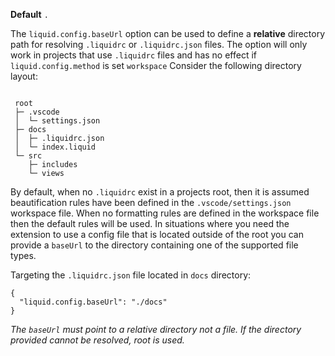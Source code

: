 **Default** `.`

The `liquid.config.baseUrl` option can be used to define a **relative** directory path for resolving `.liquidrc` or `.liquidrc.json` files. The option will only work in projects that use `.liquidrc` files and has no effect if `liquid.config.method` is set `workspace` Consider the following directory layout:

```

 root
 ├─ .vscode
 │  └─ settings.json
 ├─ docs
 │  ├─ .liquidrc.json
 │  └─ index.liquid
 └─ src
    ├─ includes
    └─ views

```

By default, when no `.liquidrc` exist in a projects root, then it is assumed beautification rules have been defined in the `.vscode/settings.json` workspace file. When no formatting rules are defined in the workspace file then the default rules will be used. In situations where you need the extension to use a config file that is located outside of the root you can provide a `baseUrl` to the directory containing one of the supported file types.

Targeting the `.liquidrc.json` file located in `docs` directory:

<!--prettier-ignore-->
```jsonc
{
  "liquid.config.baseUrl": "./docs"
}
```

_The `baseUrl` must point to a relative directory not a file. If the directory provided cannot be resolved, root is used._
